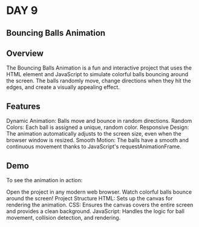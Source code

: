 # DAY 9
## Bouncing Balls Animation
## Overview
The Bouncing Balls Animation is a fun and interactive project that uses the HTML <canvas> element and JavaScript to simulate colorful balls bouncing around the screen. The balls randomly move, change directions when they hit the edges, and create a visually appealing effect.

## Features
Dynamic Animation: Balls move and bounce in random directions.
Random Colors: Each ball is assigned a unique, random color.
Responsive Design: The animation automatically adjusts to the screen size, even when the browser window is resized.
Smooth Motion: The balls have a smooth and continuous movement thanks to JavaScript's requestAnimationFrame.
## Demo
To see the animation in action:

Open the project in any modern web browser.
Watch colorful balls bounce around the screen!
Project Structure
HTML: Sets up the canvas for rendering the animation.
CSS: Ensures the canvas covers the entire screen and provides a clean background.
JavaScript: Handles the logic for ball movement, collision detection, and rendering.
